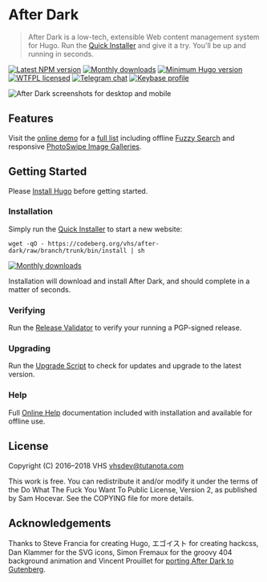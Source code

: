 # After Dark

> After Dark is a low-tech, extensible Web content management system for Hugo. Run the [Quick Installer](#installation) and give it a try. You'll be up and running in seconds.

[![Latest NPM version](https://img.shields.io/npm/v/after-dark.svg?style=flat-square)](https://www.npmjs.com/package/after-dark)
[![Monthly downloads](https://img.shields.io/npm/dm/after-dark.svg?style=flat-square)](https://www.npmjs.com/package/after-dark)
[![Minimum Hugo version](https://img.shields.io/badge/hugo->%3D%200.44-FF4088.svg?style=flat-square)](https://gohugo.io)
[![WTFPL licensed](https://img.shields.io/npm/l/after-dark.svg?style=flat-square&longCache=true)](https://codeberg.org/vhs/after-dark/src/branch/master/COPYING)
[![Telegram chat](https://img.shields.io/badge/chat-telegram-32AFED.svg?style=flat-square&longCache=true)](https://t.me/vhs)
[![Keybase profile](https://img.shields.io/badge/pm-keybase-4c8eff.svg?style=flat-square&longCache=true)](https://keybase.io/vhs)

![After Dark screenshots for desktop and mobile](https://vhs.codeberg.page/after-dark/images/minimal-mac_1600x1200-fs8.png "After Dark with default and Dark Grey skin settings in Hack and Standard modes on Desktop and Mobile browsers showing a lazy-loaded responsive post image.")

## Features

Visit the [online demo](https://vhs.codeberg.page/after-dark) for a [full list](https://vhs.codeberg.page/after-dark/feature/) including offline [Fuzzy Search](https://vhs.codeberg.page/after-dark/feature/fuzzy-search/) and responsive [PhotoSwipe Image Galleries](https://vhs.codeberg.page/after-dark/module/hall-of-mirrors/).

## Getting Started

Please [Install Hugo](https://gohugo.io/getting-started/installing) before getting started.

### Installation

Simply run the [Quick Installer](https://vhs.codeberg.page/after-dark/feature/quick-installer/) to start a new website:

```shell
wget -qO - https://codeberg.org/vhs/after-dark/raw/branch/trunk/bin/install | sh
```

[![Monthly downloads](https://img.shields.io/npm/dm/after-dark.svg?style=flat-square)](https://www.npmjs.com/package/after-dark)

Installation will download and install After Dark, and should complete in a matter of seconds.

### Verifying

Run the [Release Validator](https://vhs.codeberg.page/after-dark/validate/) to verify your running a PGP-signed release.

### Upgrading

Run the [Upgrade Script](https://vhs.codeberg.page/after-dark/feature/upgrade-script/) to check for updates and upgrade to the latest version.

### Help

Full [Online Help](https://vhs.codeberg.page/after-dark/feature/online-help/) documentation included with installation and available for offline use.

## License

Copyright (C) 2016–2018 VHS <vhsdev@tutanota.com>

This work is free. You can redistribute it and/or modify it under the
terms of the Do What The Fuck You Want To Public License, Version 2,
as published by Sam Hocevar. See the COPYING file for more details.

## Acknowledgements

Thanks to Steve Francia for creating Hugo, エゴイスト for creating hackcss, Dan Klammer for the SVG icons, Simon Fremaux for the groovy 404 background animation and Vincent Prouillet for [porting After Dark to Gutenberg](https://www.getgutenberg.io/themes/after-dark/).

[Serveo]: https://serveo.net
[dropbear]: https://matt.ucc.asn.au/dropbear/dropbear.html
[openssh]: https://www.openssh.com
